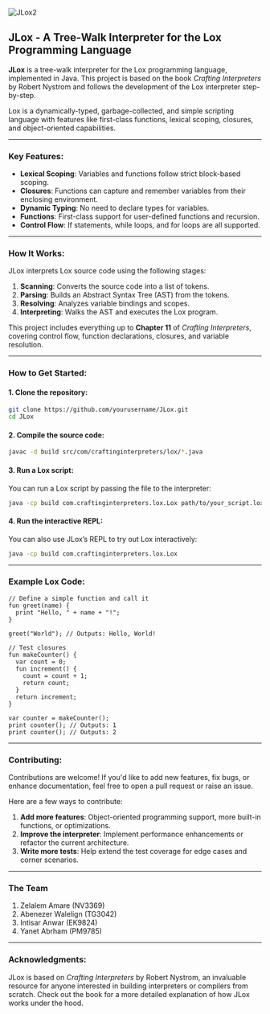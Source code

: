 
![JLox2](https://github.com/user-attachments/assets/65a5db2d-401c-4b71-8b3a-bc59fb8ee95b)

## JLox - A Tree-Walk Interpreter for the Lox Programming Language

**JLox** is a tree-walk interpreter for the Lox programming language, implemented in Java. This project is based on the book *Crafting Interpreters* by Robert Nystrom and follows the development of the Lox interpreter step-by-step.

Lox is a dynamically-typed, garbage-collected, and simple scripting language with features like first-class functions, lexical scoping, closures, and object-oriented capabilities.

---

### Key Features:
- **Lexical Scoping**: Variables and functions follow strict block-based scoping.
- **Closures**: Functions can capture and remember variables from their enclosing environment.
- **Dynamic Typing**: No need to declare types for variables.
- **Functions**: First-class support for user-defined functions and recursion.
- **Control Flow**: If statements, while loops, and for loops are all supported.

---

### How It Works:

JLox interprets Lox source code using the following stages:
1. **Scanning**: Converts the source code into a list of tokens.
2. **Parsing**: Builds an Abstract Syntax Tree (AST) from the tokens.
3. **Resolving**: Analyzes variable bindings and scopes.
4. **Interpreting**: Walks the AST and executes the Lox program.

This project includes everything up to **Chapter 11** of *Crafting Interpreters*, covering control flow, function declarations, closures, and variable resolution.

---

### How to Get Started:

#### 1. Clone the repository:
```bash
git clone https://github.com/yourusername/JLox.git
cd JLox
```

#### 2. Compile the source code:
```bash
javac -d build src/com/craftinginterpreters/lox/*.java
```

#### 3. Run a Lox script:
You can run a Lox script by passing the file to the interpreter:
```bash
java -cp build com.craftinginterpreters.lox.Lox path/to/your_script.lox
```

#### 4. Run the interactive REPL:
You can also use JLox’s REPL to try out Lox interactively:
```bash
java -cp build com.craftinginterpreters.lox.Lox
```

---

### Example Lox Code:

```lox
// Define a simple function and call it
fun greet(name) {
  print "Hello, " + name + "!";
}

greet("World"); // Outputs: Hello, World!

// Test closures
fun makeCounter() {
  var count = 0;
  fun increment() {
    count = count + 1;
    return count;
  }
  return increment;
}

var counter = makeCounter();
print counter(); // Outputs: 1
print counter(); // Outputs: 2
```

---

### Contributing:

Contributions are welcome! If you'd like to add new features, fix bugs, or enhance documentation, feel free to open a pull request or raise an issue.

Here are a few ways to contribute:
1. **Add more features**: Object-oriented programming support, more built-in functions, or optimizations.
2. **Improve the interpreter**: Implement performance enhancements or refactor the current architecture.
3. **Write more tests**: Help extend the test coverage for edge cases and corner scenarios.

---

### The Team

1. Zelalem Amare (NV3369)
2. Abenezer Walelign (TG3042)
3. Intisar Anwar (EK9824)
4. Yanet Abrham (PM9785)

---

### Acknowledgments:

JLox is based on *Crafting Interpreters* by Robert Nystrom, an invaluable resource for anyone interested in building interpreters or compilers from scratch. Check out the book for a more detailed explanation of how JLox works under the hood.

